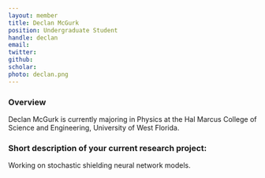 ```yaml
---
layout: member
title: Declan McGurk 
position: Undergraduate Student
handle: declan
email: 
twitter:
github:
scholar: 
photo: declan.png
---
```


### Overview

Declan McGurk  is currently majoring in Physics at the Hal Marcus College of Science and Engineering, University of West Florida.


### Short description of your current research project:

Working on stochastic shielding neural network models.
